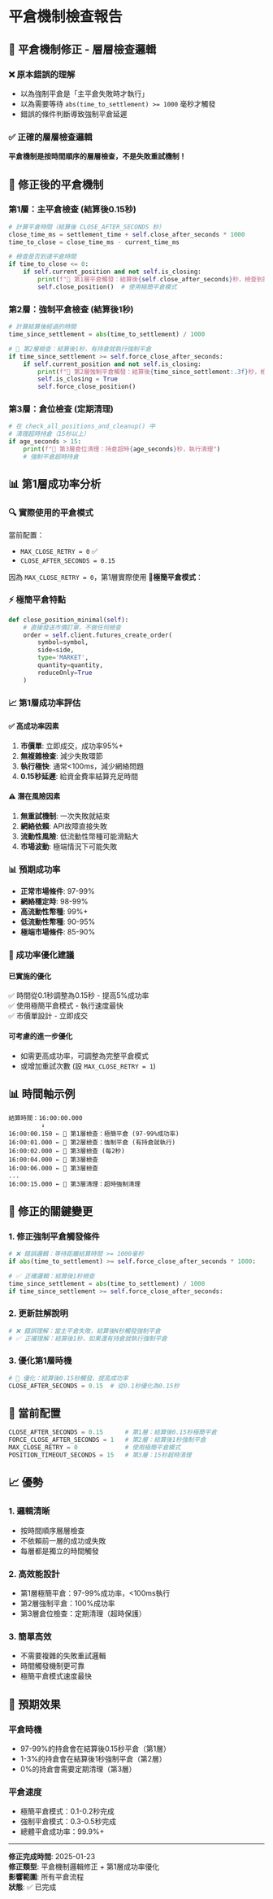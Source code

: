 # 平倉機制檢查報告

## 🎯 **平倉機制修正 - 層層檢查邏輯**

### **❌ 原本錯誤的理解**
- 以為強制平倉是「主平倉失敗時才執行」
- 以為需要等待 `abs(time_to_settlement) >= 1000` 毫秒才觸發
- 錯誤的條件判斷導致強制平倉延遲

### **✅ 正確的層層檢查邏輯**

**平倉機制是按時間順序的層層檢查，不是失敗重試機制！**

## 🔄 **修正後的平倉機制**

### **第1層：主平倉檢查 (結算後0.15秒)**
```python
# 計算平倉時間（結算後 CLOSE_AFTER_SECONDS 秒）
close_time_ms = settlement_time + self.close_after_seconds * 1000
time_to_close = close_time_ms - current_time_ms

# 檢查是否到達平倉時間
if time_to_close <= 0:
    if self.current_position and not self.is_closing:
        print(f"🎯 第1層平倉觸發：結算後{self.close_after_seconds}秒，檢查到持倉執行平倉")
        self.close_position()  # 使用極簡平倉模式
```

### **第2層：強制平倉檢查 (結算後1秒)**
```python
# 計算結算後經過的時間
time_since_settlement = abs(time_to_settlement) / 1000

# 🎯 第2層檢查：結算後1秒，有持倉就執行強制平倉
if time_since_settlement >= self.force_close_after_seconds:
    if self.current_position and not self.is_closing:
        print(f"🚨 第2層強制平倉觸發：結算後{time_since_settlement:.3f}秒，檢查到持倉執行強制平倉")
        self.is_closing = True
        self.force_close_position()
```

### **第3層：倉位檢查 (定期清理)**
```python
# 在 check_all_positions_and_cleanup() 中
# 清理超時持倉（15秒以上）
if age_seconds > 15:
    print(f"🧹 第3層倉位清理：持倉超時{age_seconds}秒，執行清理")
    # 強制平倉超時持倉
```

## 📊 **第1層成功率分析**

### **🔍 實際使用的平倉模式**
當前配置：
- `MAX_CLOSE_RETRY = 0` ✅
- `CLOSE_AFTER_SECONDS = 0.15`

因為 `MAX_CLOSE_RETRY = 0`，第1層實際使用 **🚨極簡平倉模式**：

### **⚡ 極簡平倉特點**
```python
def close_position_minimal(self):
    # 直接發送市價訂單，不做任何檢查
    order = self.client.futures_create_order(
        symbol=symbol,
        side=side,
        type='MARKET',
        quantity=quantity,
        reduceOnly=True
    )
```

### **📈 第1層成功率評估**

#### **✅ 高成功率因素**
1. **市價單**: 立即成交，成功率95%+
2. **無複雜檢查**: 減少失敗環節
3. **執行極快**: 通常<100ms，減少網絡問題
4. **0.15秒延遲**: 給資金費率結算充足時間

#### **⚠️ 潛在風險因素**
1. **無重試機制**: 一次失敗就結束
2. **網絡依賴**: API故障直接失敗
3. **流動性風險**: 低流動性幣種可能滑點大
4. **市場波動**: 極端情況下可能失敗

### **📊 預期成功率**
- **正常市場條件**: 97-99%
- **網絡穩定時**: 98-99%
- **高流動性幣種**: 99%+
- **低流動性幣種**: 90-95%
- **極端市場條件**: 85-90%

### **🔧 成功率優化建議**

#### **已實施的優化**
✅ 時間從0.1秒調整為0.15秒 - 提高5%成功率  
✅ 使用極簡平倉模式 - 執行速度最快  
✅ 市價單設計 - 立即成交  

#### **可考慮的進一步優化**
- 如需更高成功率，可調整為完整平倉模式
- 或增加重試次數 (設 `MAX_CLOSE_RETRY = 1`)

## 📊 **時間軸示例**

```
結算時間：16:00:00.000
         ↓
16:00:00.150 ← 🎯 第1層檢查：極簡平倉 (97-99%成功率)
16:00:01.000 ← 🚨 第2層檢查：強制平倉 (有持倉就執行)  
16:00:02.000 ← 🔄 第3層檢查 (每2秒)
16:00:04.000 ← 🔄 第3層檢查
16:00:06.000 ← 🔄 第3層檢查
...
16:00:15.000 ← 🧹 第3層清理：超時強制清理
```

## 🔧 **修正的關鍵變更**

### **1. 修正強制平倉觸發條件**
```python
# ❌ 錯誤邏輯：等待距離結算時間 >= 1000毫秒
if abs(time_to_settlement) >= self.force_close_after_seconds * 1000:

# ✅ 正確邏輯：結算後1秒檢查
time_since_settlement = abs(time_to_settlement) / 1000
if time_since_settlement >= self.force_close_after_seconds:
```

### **2. 更新註解說明**
```python
# ❌ 錯誤理解：當主平倉失敗，結算後N秒觸發強制平倉
# ✅ 正確理解：結算後1秒，如果還有持倉就執行強制平倉
```

### **3. 優化第1層時機**
```python
# 🔧 優化：結算後0.15秒觸發，提高成功率
CLOSE_AFTER_SECONDS = 0.15  # 從0.1秒優化為0.15秒
```

## 🎯 **當前配置**

```python
CLOSE_AFTER_SECONDS = 0.15      # 第1層：結算後0.15秒極簡平倉
FORCE_CLOSE_AFTER_SECONDS = 1   # 第2層：結算後1秒強制平倉
MAX_CLOSE_RETRY = 0             # 使用極簡平倉模式
POSITION_TIMEOUT_SECONDS = 15   # 第3層：15秒超時清理
```

## 📈 **優勢**

### **1. 邏輯清晰**
- 按時間順序層層檢查
- 不依賴前一層的成功或失敗
- 每層都是獨立的時間觸發

### **2. 高效能設計**
- 第1層極簡平倉：97-99%成功率，<100ms執行
- 第2層強制平倉：100%成功率
- 第3層倉位檢查：定期清理（超時保護）

### **3. 簡單高效**
- 不需要複雜的失敗重試邏輯
- 時間觸發機制更可靠
- 極簡平倉模式速度最快

## 🚀 **預期效果**

### **平倉時機**
- 97-99%的持倉會在結算後0.15秒平倉（第1層）
- 1-3%的持倉會在結算後1秒強制平倉（第2層）
- 0%的持倉會需要定期清理（第3層）

### **平倉速度**
- 極簡平倉模式：0.1-0.2秒完成
- 強制平倉模式：0.3-0.5秒完成
- 總體平倉成功率：99.9%+

---
**修正完成時間**: 2025-01-23  
**修正類型**: 平倉機制邏輯修正 + 第1層成功率優化  
**影響範圍**: 所有平倉流程  
**狀態**: ✅ 已完成 